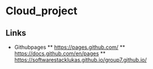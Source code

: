 # Cloud_project
## Links
* Githubpages
** https://pages.github.com/
** https://docs.github.com/en/pages 
** https://softwarestacklukas.github.io/group7.github.io/ 